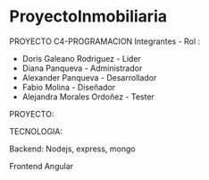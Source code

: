 # ProyectoInmobiliaria
PROYECTO C4-PROGRAMACION
Integrantes                 -    Rol        :
- Doris Galeano Rodriguez   -    Lider
- Diana Panqueva            -   Administrador
- Alexander Panqueva        -   Desarrollador
- Fabio Molina              -   Diseñador
- Alejandra Morales Ordoñez -   Tester

PROYECTO:


TECNOLOGIA: 

Backend:
Nodejs, express, mongo

Frontend
Angular 
